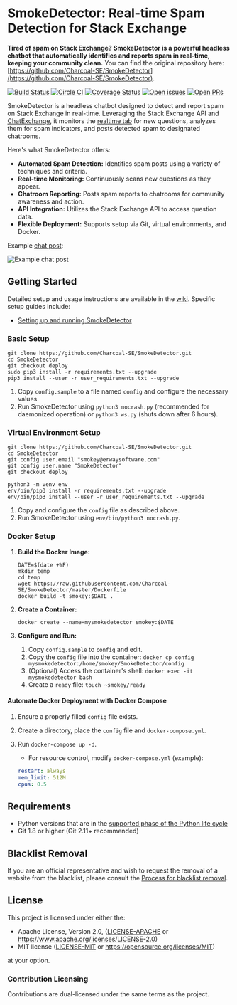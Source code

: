 # SmokeDetector: Real-time Spam Detection for Stack Exchange

**Tired of spam on Stack Exchange? SmokeDetector is a powerful headless chatbot that automatically identifies and reports spam in real-time, keeping your community clean.**  You can find the original repository here: [https://github.com/Charcoal-SE/SmokeDetector](https://github.com/Charcoal-SE/SmokeDetector).

[![Build Status](https://github.com/Charcoal-SE/SmokeDetector/actions/workflows/build.yml/badge.svg?query=branch%3Amaster)](https://github.com/Charcoal-SE/SmokeDetector/actions/workflows/build.yml?query=branch%3Amaster)
[![Circle CI](https://circleci.com/gh/Charcoal-SE/SmokeDetector.svg?style=shield)](https://circleci.com/gh/Charcoal-SE/SmokeDetector)
[![Coverage Status](https://coveralls.io/repos/github/Charcoal-SE/SmokeDetector/badge.svg?branch=master)](https://coveralls.io/github/Charcoal-SE/SmokeDetector?branch=master)
[![Open issues](https://img.shields.io/github/issues/Charcoal-SE/SmokeDetector.svg)](https://github.com/Charcoal-SE/SmokeDetector/issues)
[![Open PRs](https://img.shields.io/github/issues-pr/Charcoal-SE/SmokeDetector.svg)](https://github.com/Charcoal-SE/SmokeDetector/pulls)

SmokeDetector is a headless chatbot designed to detect and report spam on Stack Exchange in real-time. Leveraging the Stack Exchange API and [ChatExchange](https://github.com/Manishearth/ChatExchange), it monitors the [realtime tab](https://stackexchange.com/questions?tab=realtime) for new questions, analyzes them for spam indicators, and posts detected spam to designated chatrooms.

Here's what SmokeDetector offers:

*   **Automated Spam Detection:** Identifies spam posts using a variety of techniques and criteria.
*   **Real-time Monitoring:** Continuously scans new questions as they appear.
*   **Chatroom Reporting:** Posts spam reports to chatrooms for community awareness and action.
*   **API Integration:** Utilizes the Stack Exchange API to access question data.
*   **Flexible Deployment:** Supports setup via Git, virtual environments, and Docker.

Example [chat post](https://chat.stackexchange.com/transcript/message/43579469):

![Example chat post](https://i.sstatic.net/oLyfb.png)

## Getting Started

Detailed setup and usage instructions are available in the [wiki](https://charcoal-se.org/smokey).  Specific setup guides include:

*   [Setting up and running SmokeDetector](https://charcoal-se.org/smokey/Set-Up-and-Run-SmokeDetector)

### Basic Setup

```shell
git clone https://github.com/Charcoal-SE/SmokeDetector.git
cd SmokeDetector
git checkout deploy
sudo pip3 install -r requirements.txt --upgrade
pip3 install --user -r user_requirements.txt --upgrade
```

1.  Copy `config.sample` to a file named `config` and configure the necessary values.
2.  Run SmokeDetector using `python3 nocrash.py` (recommended for daemonized operation) or `python3 ws.py` (shuts down after 6 hours).

### Virtual Environment Setup

```shell
git clone https://github.com/Charcoal-SE/SmokeDetector.git
cd SmokeDetector
git config user.email "smokey@erwaysoftware.com"
git config user.name "SmokeDetector"
git checkout deploy

python3 -m venv env
env/bin/pip3 install -r requirements.txt --upgrade
env/bin/pip3 install --user -r user_requirements.txt --upgrade
```

1.  Copy and configure the `config` file as described above.
2.  Run SmokeDetector using `env/bin/python3 nocrash.py`.

### Docker Setup

1.  **Build the Docker Image:**

    ```shell
    DATE=$(date +%F)
    mkdir temp
    cd temp
    wget https://raw.githubusercontent.com/Charcoal-SE/SmokeDetector/master/Dockerfile
    docker build -t smokey:$DATE .
    ```
2.  **Create a Container:**

    ```shell
    docker create --name=mysmokedetector smokey:$DATE
    ```
3.  **Configure and Run:**

    1.  Copy `config.sample` to `config` and edit.
    2.  Copy the `config` file into the container: `docker cp config mysmokedetector:/home/smokey/SmokeDetector/config`
    3.  (Optional) Access the container's shell: `docker exec -it mysmokedetector bash`
    4.  Create a `ready` file: `touch ~smokey/ready`

#### Automate Docker Deployment with Docker Compose

1.  Ensure a properly filled `config` file exists.
2.  Create a directory, place the `config` file and `docker-compose.yml`.
3.  Run `docker-compose up -d`.

    *   For resource control, modify `docker-compose.yml` (example):

    ```yaml
    restart: always
    mem_limit: 512M
    cpus: 0.5
    ```

## Requirements

*   Python versions that are in the [supported phase of the Python life cycle](https://devguide.python.org/versions/)
*   Git 1.8 or higher (Git 2.11+ recommended)

## Blacklist Removal

If you are an official representative and wish to request the removal of a website from the blacklist, please consult the [Process for blacklist removal](https://charcoal-se.org/smokey/Process-for-blacklist-removal).

## License

This project is licensed under either the:

*   Apache License, Version 2.0, ([LICENSE-APACHE](LICENSE-APACHE) or <https://www.apache.org/licenses/LICENSE-2.0>)
*   MIT license ([LICENSE-MIT](LICENSE-MIT) or <https://opensource.org/licenses/MIT>)

at your option.

### Contribution Licensing

Contributions are dual-licensed under the same terms as the project.